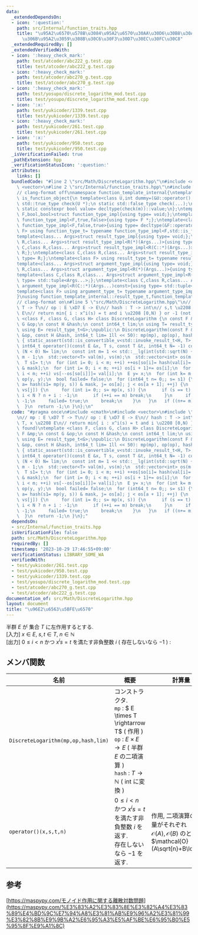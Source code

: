 ```yaml
---
data:
  _extendedDependsOn:
  - icon: ':question:'
    path: src/Internal/function_traits.hpp
    title: "\u95A2\u6570\u578B\u3084\u95A2\u6570\u30AA\u30D6\u30B8\u30A7\u30AF\u30C8\
      \u306B\u95A2\u3059\u308B\u30C6\u30F3\u30D7\u30EC\u30FC\u30C8"
  _extendedRequiredBy: []
  _extendedVerifiedWith:
  - icon: ':heavy_check_mark:'
    path: test/atcoder/abc222_g.test.cpp
    title: test/atcoder/abc222_g.test.cpp
  - icon: ':heavy_check_mark:'
    path: test/atcoder/abc270_g.test.cpp
    title: test/atcoder/abc270_g.test.cpp
  - icon: ':heavy_check_mark:'
    path: test/yosupo/discrete_logarithm_mod.test.cpp
    title: test/yosupo/discrete_logarithm_mod.test.cpp
  - icon: ':x:'
    path: test/yukicoder/1339.test.cpp
    title: test/yukicoder/1339.test.cpp
  - icon: ':heavy_check_mark:'
    path: test/yukicoder/261.test.cpp
    title: test/yukicoder/261.test.cpp
  - icon: ':x:'
    path: test/yukicoder/950.test.cpp
    title: test/yukicoder/950.test.cpp
  _isVerificationFailed: true
  _pathExtension: hpp
  _verificationStatusIcon: ':question:'
  attributes:
    links: []
  bundledCode: "#line 2 \"src/Math/DiscreteLogarithm.hpp\"\n#include <cmath>\n#include\
    \ <vector>\n#line 2 \"src/Internal/function_traits.hpp\"\n#include <type_traits>\n\
    // clang-format off\nnamespace function_template_internal{\ntemplate<class C>struct\
    \ is_function_object{\n template<class U,int dummy=(&U::operator(),0)> static\
    \ std::true_type check(U *);\n static std::false_type check(...);\n static C *m;\n\
    \ static constexpr bool value= decltype(check(m))::value;\n};\ntemplate<class\
    \ F,bool,bool>struct function_type_impl{using type= void;};\ntemplate<class F>struct\
    \ function_type_impl<F,true,false>{using type= F *;};\ntemplate<class F>struct\
    \ function_type_impl<F,false,true>{using type= decltype(&F::operator());};\ntemplate<class\
    \ F> using function_type_t= typename function_type_impl<F,std::is_function_v<F>,is_function_object<F>::value>::type;\n\
    template<class... Args>struct result_type_impl{using type= void;};\ntemplate<class\
    \ R,class... Args>struct result_type_impl<R(*)(Args...)>{using type= R;};\ntemplate<class\
    \ C,class R,class... Args>struct result_type_impl<R(C::*)(Args...)>{using type=\
    \ R;};\ntemplate<class C,class R,class... Args>struct result_type_impl<R(C::*)(Args...)const>{using\
    \ type= R;};\ntemplate<class F> using result_type_t= typename result_type_impl<function_type_t<F>>::type;\n\
    template<class... Args>struct argument_type_impl{using type= void;};\ntemplate<class\
    \ R,class... Args>struct argument_type_impl<R(*)(Args...)>{using type= std::tuple<Args...>;};\n\
    template<class C,class R,class... Args>struct argument_type_impl<R(C::*)(Args...)>{using\
    \ type= std::tuple<Args...>;};\ntemplate<class C,class R,class... Args>struct\
    \ argument_type_impl<R(C::*)(Args...)const>{using type= std::tuple<Args...>;};\n\
    template<class F> using argument_type_t= typename argument_type_impl<function_type_t<F>>::type;\n\
    }\nusing function_template_internal::result_type_t,function_template_internal::argument_type_t;\n\
    // clang-format on\n#line 5 \"src/Math/DiscreteLogarithm.hpp\"\n// mp : E \xD7\
    \ T -> T\n// op : E \xD7 E -> E\n// hash : T -> int\n// s,t \u2208 T, x \u2208\
    \ E\n// return min{ i : x^i(s) = t and i \u2208 [0,N) } or -1 (not found)\ntemplate\
    \ <class F, class G, class H> class DiscreteLogarithm {\n const F &mp;\n const\
    \ G &op;\n const H &hash;\n const int64_t lim;\n using T= result_type_t<F>;\n\
    \ using E= result_type_t<G>;\npublic:\n DiscreteLogarithm(const F &mp, const G\
    \ &op, const H &hash, int64_t lim= 1ll << 50): mp(mp), op(op), hash(hash), lim(lim)\
    \ { static_assert(std::is_convertible_v<std::invoke_result_t<H, T>, int>); }\n\
    \ int64_t operator()(const E &x, T s, const T &t, int64_t N= -1) const {\n  if\
    \ (N < 0) N= lim;\n  const int m= 1 << std::__lg(int(std::sqrt(N) + 1)), mask=\
    \ m - 1;\n  std::vector<T> val(m), vs(m);\n  std::vector<int> os(m + 1), so(m);\n\
    \  T s1= t;\n  for (int i= 0; i < m; ++i) ++os[so[i]= hash(val[i]= s1= mp(x, s1))\
    \ & mask];\n  for (int i= 0; i < m; ++i) os[i + 1]+= os[i];\n  for (int i= 0;\
    \ i < m; ++i) vs[--os[so[i]]]= val[i];\n  E y= x;\n  for (int k= m; k>>= 1;) y=\
    \ op(y, y);\n  bool failed= false;\n  for (int64_t n= 0;; s= s1) {\n   for (int\
    \ a= hash(s1= mp(y, s)) & mask, j= os[a]; j < os[a + 1]; ++j) {\n    if (s1 ==\
    \ vs[j]) {\n     for (int i= 0;; s= mp(x, s)) {\n      if (s == t) return n +\
    \ i < N ? n + i : -1;\n      if (++i == m) break;\n     }\n     if (failed) return\
    \ -1;\n     failed= true;\n     break;\n    }\n   }\n   if ((n+= m) >= N) break;\n\
    \  }\n  return -1;\n }\n};\n"
  code: "#pragma once\n#include <cmath>\n#include <vector>\n#include \"src/Internal/function_traits.hpp\"\
    \n// mp : E \xD7 T -> T\n// op : E \xD7 E -> E\n// hash : T -> int\n// s,t \u2208\
    \ T, x \u2208 E\n// return min{ i : x^i(s) = t and i \u2208 [0,N) } or -1 (not\
    \ found)\ntemplate <class F, class G, class H> class DiscreteLogarithm {\n const\
    \ F &mp;\n const G &op;\n const H &hash;\n const int64_t lim;\n using T= result_type_t<F>;\n\
    \ using E= result_type_t<G>;\npublic:\n DiscreteLogarithm(const F &mp, const G\
    \ &op, const H &hash, int64_t lim= 1ll << 50): mp(mp), op(op), hash(hash), lim(lim)\
    \ { static_assert(std::is_convertible_v<std::invoke_result_t<H, T>, int>); }\n\
    \ int64_t operator()(const E &x, T s, const T &t, int64_t N= -1) const {\n  if\
    \ (N < 0) N= lim;\n  const int m= 1 << std::__lg(int(std::sqrt(N) + 1)), mask=\
    \ m - 1;\n  std::vector<T> val(m), vs(m);\n  std::vector<int> os(m + 1), so(m);\n\
    \  T s1= t;\n  for (int i= 0; i < m; ++i) ++os[so[i]= hash(val[i]= s1= mp(x, s1))\
    \ & mask];\n  for (int i= 0; i < m; ++i) os[i + 1]+= os[i];\n  for (int i= 0;\
    \ i < m; ++i) vs[--os[so[i]]]= val[i];\n  E y= x;\n  for (int k= m; k>>= 1;) y=\
    \ op(y, y);\n  bool failed= false;\n  for (int64_t n= 0;; s= s1) {\n   for (int\
    \ a= hash(s1= mp(y, s)) & mask, j= os[a]; j < os[a + 1]; ++j) {\n    if (s1 ==\
    \ vs[j]) {\n     for (int i= 0;; s= mp(x, s)) {\n      if (s == t) return n +\
    \ i < N ? n + i : -1;\n      if (++i == m) break;\n     }\n     if (failed) return\
    \ -1;\n     failed= true;\n     break;\n    }\n   }\n   if ((n+= m) >= N) break;\n\
    \  }\n  return -1;\n }\n};"
  dependsOn:
  - src/Internal/function_traits.hpp
  isVerificationFile: false
  path: src/Math/DiscreteLogarithm.hpp
  requiredBy: []
  timestamp: '2023-10-29 17:46:55+09:00'
  verificationStatus: LIBRARY_SOME_WA
  verifiedWith:
  - test/yukicoder/261.test.cpp
  - test/yukicoder/950.test.cpp
  - test/yukicoder/1339.test.cpp
  - test/yosupo/discrete_logarithm_mod.test.cpp
  - test/atcoder/abc270_g.test.cpp
  - test/atcoder/abc222_g.test.cpp
documentation_of: src/Math/DiscreteLogarithm.hpp
layout: document
title: "\u96E2\u6563\u5BFE\u6570"
---
```


半群 $E$ が 集合 $T$ に左作用するとする. \
[入力] $x\in E$, $s,t\in T$, $n\in \mathbb{N}$ \
[出力] $0 \le i < n$ かつ $x^is=t$ を満たす非負整数 $i$ ( 存在しないなら $-1$ ) : 

## メンバ関数

| 名前                                     | 概要                                                                                                                                                                                          | 計算量                                                                                                   |
| ---------------------------------------- | --------------------------------------------------------------------------------------------------------------------------------------------------------------------------------------------- | -------------------------------------------------------------------------------------------------------- |
| `DiscreteLogarithm(mp,op,hash,lim)` | コンストラクタ.  <br> `mp` : $ E \times T \rightarrow T$ ( 作用 ) <br> `op` : $E \times E \rightarrow E$ ( 半群 $E$ の二項演算 ) <br> `hash` : $T \rightarrow \mathbb{N}$ ( int に変換 ) |                                                                                                          |
| `operator()(x,s,t,n)`                    | $0 \le i < n$ かつ $x^is=t$ <br> を満たす非負整数 $i$ を返す. <br> 存在しないなら $-1$ を返す.                                                                                                                                                                             |作用, 二項演算の計算量がそれぞれ <br> $\mathcal{O}(A), \mathcal{O}(B)$ のとき <br> $\mathcal{O}(A\sqrt{n}+B\log{n})$ |

## 参考
[https://maspypy.com/モノイド作用に関する離散対数問題](https://maspypy.com/%E3%83%A2%E3%83%8E%E3%82%A4%E3%83%89%E4%BD%9C%E7%94%A8%E3%81%AB%E9%96%A2%E3%81%99%E3%82%8B%E9%9B%A2%E6%95%A3%E5%AF%BE%E6%95%B0%E5%95%8F%E9%A1%8C)